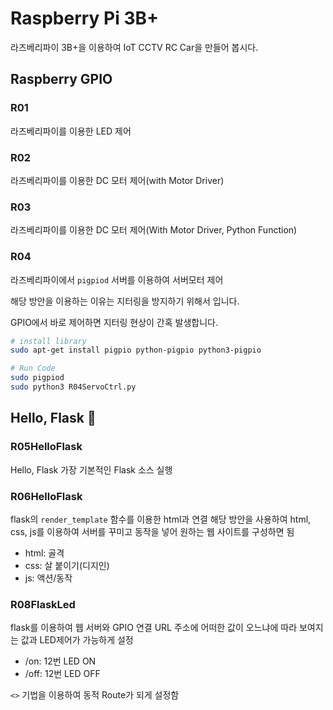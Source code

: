 # Raspberry Pi 3B+

라즈베리파이 3B+을 이용하여 IoT CCTV RC Car을 만들어 봅시다.


## Raspberry GPIO

### R01

라즈베리파이를 이용한 LED 제어

### R02

라즈베리파이를 이용한 DC 모터 제어(with Motor Driver)

### R03

라즈베리파이를 이용한 DC 모터 제어(With Motor Driver, Python Function)

### R04

라즈베리파이에서 `pigpiod` 서버를 이용하여 서버모터 제어

해당 방안을 이용하는 이유는 지터링을 방지하기 위해서 입니다.

GPIO에서 바로 제어하면 지터링 현상이 간혹 발생합니다.

```bash
# install library
sudo apt-get install pigpio python-pigpio python3-pigpio

# Run Code
sudo pigpiod
sudo python3 R04ServoCtrl.py
```


## Hello, Flask :snake:

### R05HelloFlask

Hello, Flask
가장 기본적인 Flask 소스 실행

### R06HelloFlask

flask의 `render_template` 함수를 이용한 html과 연결
해당 방안을 사용하여 html, css, js를 이용하여 서버를 꾸미고 동작을 넣어 원하는 웹 사이트를 구성하면 됨

- html: 골격
- css: 살 붙이기(디지인)
- js: 액션/동작


### R08FlaskLed

flask를 이용하여 웹 서버와 GPIO 연결
URL 주소에 어떠한 값이 오느냐에 따라 보여지는 값과 LED제어가 가능하게 설정

- /on: 12번 LED ON
- /off: 12번 LED OFF

`<>` 기법을 이용하여 동적 Route가 되게 설정함